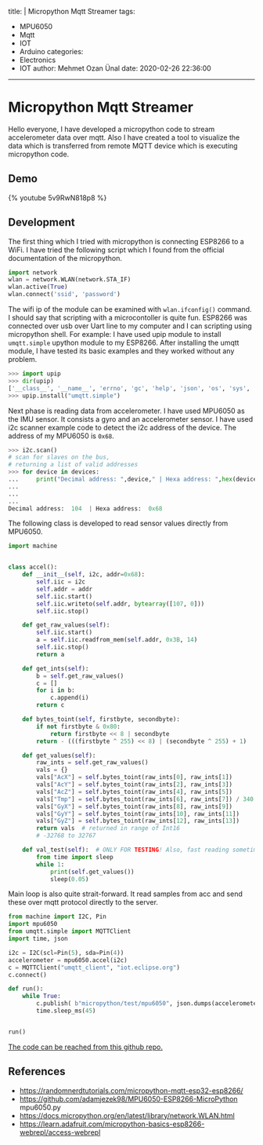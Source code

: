 title: |
  Micropython Mqtt Streamer
tags:
  - MPU6050
  - Mqtt
  - IOT
  - Arduino
categories:
  - Electronics
  - IOT
author: Mehmet Ozan Ünal
date: 2020-02-26 22:36:00
---

# Micropython Mqtt Streamer

Hello everyone,
I have developed a micropython code to stream accelerometer data over mqtt. Also I have created a tool to visualize the data which is transferred from remote MQTT device which is executing micropython code.

## Demo

{% youtube 5v9RwN818p8 %}

## Development

The first thing which I tried with micropython is connecting ESP8266 to a WiFi. I have tried the following script which I found from the official documentation of the micropython.

```python
import network
wlan = network.WLAN(network.STA_IF)
wlan.active(True)
wlan.connect('ssid', 'password')
```

The wifi ip of the module can be examined with `wlan.ifconfig()` command. I should say that scripting with a microcontoller is quite fun. ESP8266 was connected over usb over Uart line to my computer and I can scripting using micropython shell. For example: I have used upip module to install `umqtt.simple` upython module to my ESP8266. After installing the umqtt module, I have tested its basic examples and they worked without any problem.

```python
>>> import upip
>>> dir(upip)
['__class__', '__name__', 'errno', 'gc', 'help', 'json', 'os', 'sys', 'usocket', 'ussl', 'uzlib', 'main', 'debug', 'tarfile', 'install_path', 'cleanup_files', 'gzdict_sz', 'file_buf', 'NotFoundError', 'op_split', 'op_basename', '_makedirs', 'save_file', 'install_tar', 'expandhome', 'warn_ussl', 'url_open', 'get_pkg_metadata', 'fatal', 'install_pkg', 'install', 'get_install_path', 'cleanup']
>>> upip.install("umqtt.simple")

```

Next phase is reading data from accelerometer. I have used MPU6050 as the IMU sensor. It consists a gyro and an accelerometer sensor. I have used i2c scanner example code to detect the i2c address of the device. The address of my MPU6050 is `0x68`.


```python
>>> i2c.scan() 
# scan for slaves on the bus, 
# returning a list of valid addresses
>>> for device in devices:
...     print("Decimal address: ",device," | Hexa address: ",hex(device))
...
...
...
Decimal address:  104  | Hexa address:  0x68
```

The following class is developed to read sensor values directly from MPU6050.
```python
import machine


class accel():
    def __init__(self, i2c, addr=0x68):
        self.iic = i2c
        self.addr = addr
        self.iic.start()
        self.iic.writeto(self.addr, bytearray([107, 0]))
        self.iic.stop()

    def get_raw_values(self):
        self.iic.start()
        a = self.iic.readfrom_mem(self.addr, 0x3B, 14)
        self.iic.stop()
        return a

    def get_ints(self):
        b = self.get_raw_values()
        c = []
        for i in b:
            c.append(i)
        return c

    def bytes_toint(self, firstbyte, secondbyte):
        if not firstbyte & 0x80:
            return firstbyte << 8 | secondbyte
        return - (((firstbyte ^ 255) << 8) | (secondbyte ^ 255) + 1)

    def get_values(self):
        raw_ints = self.get_raw_values()
        vals = {}
        vals["AcX"] = self.bytes_toint(raw_ints[0], raw_ints[1])
        vals["AcY"] = self.bytes_toint(raw_ints[2], raw_ints[3])
        vals["AcZ"] = self.bytes_toint(raw_ints[4], raw_ints[5])
        vals["Tmp"] = self.bytes_toint(raw_ints[6], raw_ints[7]) / 340.00 + 36.53
        vals["GyX"] = self.bytes_toint(raw_ints[8], raw_ints[9])
        vals["GyY"] = self.bytes_toint(raw_ints[10], raw_ints[11])
        vals["GyZ"] = self.bytes_toint(raw_ints[12], raw_ints[13])
        return vals  # returned in range of Int16
        # -32768 to 32767

    def val_test(self):  # ONLY FOR TESTING! Also, fast reading sometimes crashes IIC
        from time import sleep
        while 1:
            print(self.get_values())
            sleep(0.05)
```

Main loop is also quite strait-forward. It read samples from acc and send these over mqtt protocol directly to the server.

```python
from machine import I2C, Pin
import mpu6050
from umqtt.simple import MQTTClient
import time, json

i2c = I2C(scl=Pin(5), sda=Pin(4))
accelerometer = mpu6050.accel(i2c)
c = MQTTClient("umqtt_client", "iot.eclipse.org")
c.connect()

def run():
	while True:
	    c.publish( b"micropython/test/mpu6050", json.dumps(accelerometer.get_values()) )
	    time.sleep_ms(45)


run()
```


[The code can be reached from this github repo.](https://github.com/mozanunal/micropython-mpu6050-mqtt-streamer)

## References

- https://randomnerdtutorials.com/micropython-mqtt-esp32-esp8266/
- https://github.com/adamjezek98/MPU6050-ESP8266-MicroPython mpu6050.py
- https://docs.micropython.org/en/latest/library/network.WLAN.html
- https://learn.adafruit.com/micropython-basics-esp8266-webrepl/access-webrepl 


